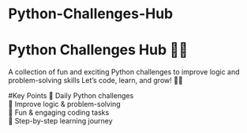 # Python-Challenges-Hub

# Python Challenges Hub 🐍🚀  
A collection of fun and exciting Python challenges to improve logic and problem-solving skills Let’s code, learn, and grow! 🚀🔥  

#Key Points 
🔹 Daily Python challenges  
🔹 Improve logic & problem-solving  
🔹 Fun & engaging coding tasks  
🔹 Step-by-step learning journey
